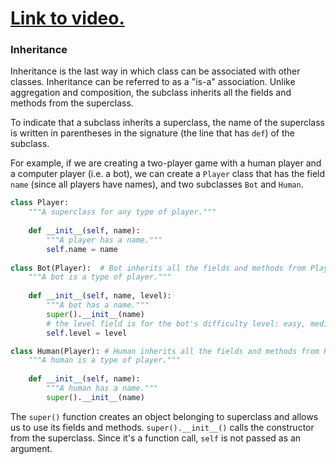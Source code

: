 # [Link to video.](https://www.youtube.com/watch?v=p613r45YtpU&list=PLVD25niNi0BkMe4nxXTL4vFED06M6ccpg)

### Inheritance

Inheritance is the last way in which class can be associated with other classes. Inheritance can be referred to as a "is-a" association. Unlike aggregation and composition, the subclass inherits all the fields and methods from the superclass.

To indicate that a subclass inherits a superclass, the name of the superclass is written in parentheses in the signature (the line that has `def`) of the subclass.

For example, if we are creating a two-player game with a human player and a computer player (i.e. a bot), we can create a `Player` class that has the field `name` (since all players have names), and two subclasses `Bot` and `Human`.

```python
class Player:
    """A superclass for any type of player."""
  
    def __init__(self, name):
        """A player has a name."""
        self.name = name
    
class Bot(Player):  # Bot inherits all the fields and methods from Player
    """A bot is a type of player."""
  
    def __init__(self, name, level):
        """A bot has a name."""
        super().__init__(name) 
        # the level field is for the bot's difficulty level: easy, medium, or hard.
        self.level = level

class Human(Player): # Human inherits all the fields and methods from Player
    """A human is a type of player."""
  
    def __init__(self, name):
        """A human has a name."""
        super().__init__(name)
```

The `super()` function creates an object belonging to superclass and allows us to use its fields and methods. `super().__init__()` calls the constructor from the superclass. Since it's a function call, `self` is not passed as an argument.
